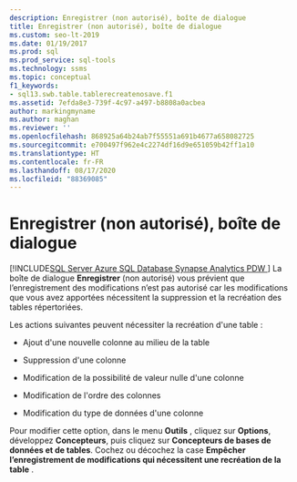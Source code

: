 ```yaml
---
description: Enregistrer (non autorisé), boîte de dialogue
title: Enregistrer (non autorisé), boîte de dialogue
ms.custom: seo-lt-2019
ms.date: 01/19/2017
ms.prod: sql
ms.prod_service: sql-tools
ms.technology: ssms
ms.topic: conceptual
f1_keywords:
- sql13.swb.table.tablerecreatenosave.f1
ms.assetid: 7efda8e3-739f-4c97-a497-b8808a0acbea
author: markingmyname
ms.author: maghan
ms.reviewer: ''
ms.openlocfilehash: 868925a64b24ab7f55551a691b4677a658082725
ms.sourcegitcommit: e700497f962e4c2274df16d9e651059b42ff1a10
ms.translationtype: HT
ms.contentlocale: fr-FR
ms.lasthandoff: 08/17/2020
ms.locfileid: "88369085"
---
```

# <a name="save-not-permitted-dialog-box"></a>Enregistrer (non autorisé), boîte de dialogue
[!INCLUDE[SQL Server Azure SQL Database Synapse Analytics PDW ](../../includes/applies-to-version/sql-asdb-asdbmi-asa-pdw.md)]
La boîte de dialogue **Enregistrer** (non autorisé) vous prévient que l’enregistrement des modifications n’est pas autorisé car les modifications que vous avez apportées nécessitent la suppression et la recréation des tables répertoriées.  
  
Les actions suivantes peuvent nécessiter la recréation d'une table :  
  
-   Ajout d'une nouvelle colonne au milieu de la table  
  
-   Suppression d'une colonne  
  
-   Modification de la possibilité de valeur nulle d'une colonne  
  
-   Modification de l'ordre des colonnes  
  
-   Modification du type de données d'une colonne  
  
Pour modifier cette option, dans le menu **Outils** , cliquez sur **Options**, développez **Concepteurs**, puis cliquez sur **Concepteurs de bases de données et de tables**. Cochez ou décochez la case **Empêcher l’enregistrement de modifications qui nécessitent une recréation de la table** .  
  
